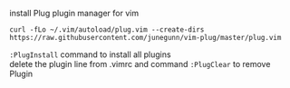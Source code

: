 install Plug plugin manager for vim
```
curl -fLo ~/.vim/autoload/plug.vim --create-dirs     https://raw.githubusercontent.com/junegunn/vim-plug/master/plug.vim
```

```:PlugInstall``` command to install all plugins<br>
delete the plugin line from .vimrc and command ```:PlugClear``` to remove Plugin

